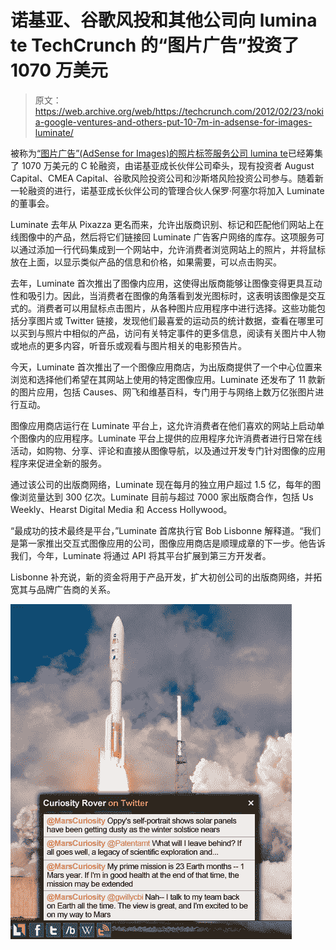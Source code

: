# 诺基亚、谷歌风投和其他公司向 lumina te TechCrunch 的“图片广告”投资了 1070 万美元

> 原文：<https://web.archive.org/web/https://techcrunch.com/2012/02/23/nokia-google-ventures-and-others-put-10-7m-in-adsense-for-images-luminate/>

被称为[“图片广告”(AdSense for Images)的照片标签服务公司 lumina te](https://web.archive.org/web/20230125185311/https://techcrunch.com/2010/04/19/google-backed-pixazza-extends-adsense-for-images-to-home-travel-and-sports-publishers/)已经筹集了 1070 万美元的 C 轮融资，由诺基亚成长伙伴公司牵头，现有投资者 August Capital、CMEA Capital、谷歌风险投资公司和沙斯塔风险投资公司参与。随着新一轮融资的进行，诺基亚成长伙伴公司的管理合伙人保罗·阿塞尔将加入 Luminate 的董事会。

Luminate 去年从 Pixazza 更名而来，允许出版商识别、标记和匹配他们网站上在线图像中的产品，然后将它们链接回 Luminate 广告客户网络的库存。这项服务可以通过添加一行代码集成到一个网站中，允许消费者浏览网站上的照片，并将鼠标放在上面，以显示类似产品的信息和价格，如果需要，可以点击购买。

去年，Luminate 首次推出了图像内应用，这使得出版商能够让图像变得更具互动性和吸引力。因此，当消费者在图像的角落看到发光图标时，这表明该图像是交互式的。消费者可以用鼠标点击图片，从各种图片应用程序中进行选择。这些功能包括分享图片或 Twitter 链接，发现他们最喜爱的运动员的统计数据，查看在哪里可以买到与照片中相似的产品，访问有关特定事件的更多信息，阅读有关图片中人物或地点的更多内容，听音乐或观看与图片相关的电影预告片。

今天，Luminate 首次推出了一个图像应用商店，为出版商提供了一个中心位置来浏览和选择他们希望在其网站上使用的特定图像应用。Luminate 还发布了 11 款新的图片应用，包括 Causes、网飞和维基百科，专门用于与网络上数万亿张图片进行互动。

图像应用商店运行在 Luminate 平台上，这允许消费者在他们喜欢的网站上启动单个图像内的应用程序。Luminate 平台上提供的应用程序允许消费者进行日常在线活动，如购物、分享、评论和直接从图像导航，以及通过开发专门针对图像的应用程序来促进全新的服务。

通过该公司的出版商网络，Luminate 现在每月的独立用户超过 1.5 亿，每年的图像浏览量达到 300 亿次。Luminate 目前与超过 7000 家出版商合作，包括 Us Weekly、Hearst Digital Media 和 Access Hollywood。

“最成功的技术最终是平台，”Luminate 首席执行官 Bob Lisbonne 解释道。“我们是第一家推出交互式图像应用的公司，图像应用商店是顺理成章的下一步。他告诉我们，今年，Luminate 将通过 API 将其平台扩展到第三方开发者。

Lisbonne 补充说，新的资金将用于产品开发，扩大初创公司的出版商网络，并拓宽其与品牌广告商的关系。

![](img/934689d644fa5904f81d396fae70af33.png)